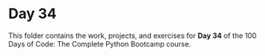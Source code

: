 # Day 34

This folder contains the work, projects, and exercises for **Day 34** of the 100 Days of Code: The Complete Python Bootcamp course.
